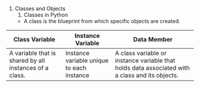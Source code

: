 1. Classes and Objects
   1. Classes in Python
     * A class is the blueprint from which specific objects are created.
     
| Class Variable | Instance Variable | Data Member |
| ----- | ----- | ----- |
| A variable that is shared by all instances of a class. | Instance variable unique to each instance | A class variable or instance variable that holds data associated with a class and its objects. |

